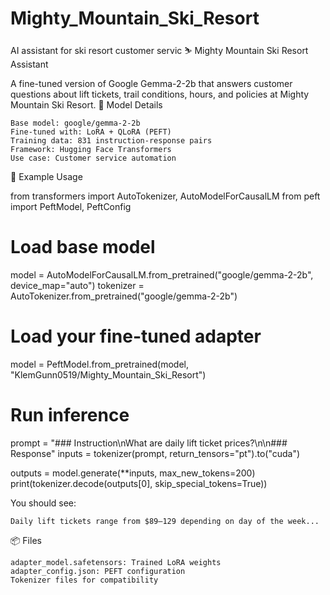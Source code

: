 # Mighty_Mountain_Ski_Resort
AI assistant for ski resort customer servic
⛷️ Mighty Mountain Ski Resort Assistant

A fine-tuned version of Google Gemma-2-2b that answers customer questions about lift tickets, trail conditions, hours, and policies at Mighty Mountain Ski Resort.
🤖 Model Details

    Base model: google/gemma-2-2b
    Fine-tuned with: LoRA + QLoRA (PEFT)
    Training data: 831 instruction-response pairs
    Framework: Hugging Face Transformers
    Use case: Customer service automation

💬 Example Usage

from transformers import AutoTokenizer, AutoModelForCausalLM
from peft import PeftModel, PeftConfig

# Load base model
model = AutoModelForCausalLM.from_pretrained("google/gemma-2-2b", device_map="auto")
tokenizer = AutoTokenizer.from_pretrained("google/gemma-2-2b")

# Load your fine-tuned adapter
model = PeftModel.from_pretrained(model, "KlemGunn0519/Mighty_Mountain_Ski_Resort")

# Run inference
prompt = "### Instruction\\nWhat are daily lift ticket prices?\\n\\n### Response"
inputs = tokenizer(prompt, return_tensors="pt").to("cuda")

outputs = model.generate(**inputs, max_new_tokens=200)
print(tokenizer.decode(outputs[0], skip_special_tokens=True))



You should see: 

    Daily lift tickets range from $89–129 depending on day of the week... 
     

📦 Files 

    adapter_model.safetensors: Trained LoRA weights
    adapter_config.json: PEFT configuration
    Tokenizer files for compatibility
     
